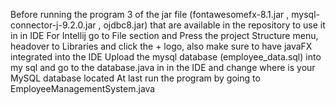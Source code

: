 Before running the program 3 of the jar file (fontawesomefx-8.1.jar , mysql-connector-j-9.2.0.jar , ojdbc8.jar) that are available in the repository to use it in in IDE
For Intellij go to File section and Press the project Structure menu, headover to Libraries and click the + logo, also make sure to have javaFX integrated into the IDE
Upload the mysql database (employee_data.sql) into my sql and go to the database.java in in the IDE and change where is your MySQL database located
At last run the program by going to EmployeeManagementSystem.java
